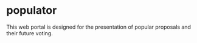 # populator
This web portal is designed for the presentation of popular proposals and their future voting.
